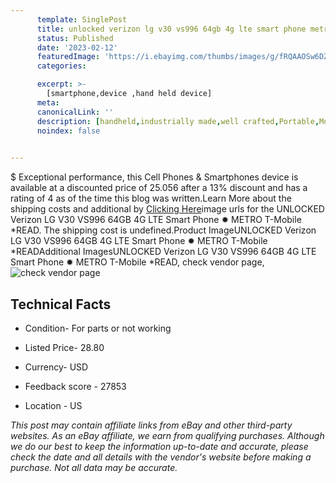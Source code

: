 ```yaml
---
      template: SinglePost
      title: unlocked verizon lg v30 vs996 64gb 4g lte smart phone metro t mobile read
      status: Published
      date: '2023-02-12'
      featuredImage: 'https://i.ebayimg.com/thumbs/images/g/fRQAAOSw6DZjxHP-/s-l225.jpg'
      categories: 

      excerpt: >-
        [smartphone,device ,hand held device]
      meta:
      canonicalLink: ''
      description: [handheld,industrially made,well crafted,Portable,Mobile,Compact,Convenient,Lightweight,Maneuverable,Man-portable,Miniature,Carriable,Hand-held,Light,Holdable,Transportable,Mobile device,Pocket-sized,On-the-go,Wireless,Cordless,Compact size,Convenient size, smartphone,device ,hand held device]
      noindex: false

        
---
```

$
    Exceptional performance, this Cell Phones & Smartphones device is available at a discounted price of 25.056 after a 13% discount and has a rating of 4 as of the time this blog was written.Learn More about the shipping costs and additional by [Clicking Here](https://www.ebay.com/itm/334743419835?hash=item4df0433bbb%3Ag%3AfRQAAOSw6DZjxHP-&mkevt=1&mkcid=1&mkrid=711-53200-19255-0&campid=%253CePNCampaignId%253E&customid=%253CreferenceId%253E&toolid=10049)image urls for the UNLOCKED Verizon LG V30 VS996 64GB 4G LTE Smart Phone ✹ METRO T-Mobile  *READ. The shipping cost is undefined.Product ImageUNLOCKED Verizon LG V30 VS996 64GB 4G LTE Smart Phone ✹ METRO T-Mobile  *READAdditional ImagesUNLOCKED Verizon LG V30 VS996 64GB 4G LTE Smart Phone ✹ METRO T-Mobile  *READ, check vendor page, ![check vendor page](https://origin-galleryplus.ebayimg.com/ws/web/334743419835_2_0_1/225x225.jpg,https://origin-galleryplus.ebayimg.com/ws/web/334743419835_3_0_1/225x225.jpg,https://origin-galleryplus.ebayimg.com/ws/web/334743419835_4_0_1/225x225.jpg,https://origin-galleryplus.ebayimg.com/ws/web/334743419835_5_0_1/225x225.jpg,https://origin-galleryplus.ebayimg.com/ws/web/334743419835_6_0_1/225x225.jpg,https://origin-galleryplus.ebayimg.com/ws/web/334743419835_7_0_1/225x225.jpg,https://origin-galleryplus.ebayimg.com/ws/web/334743419835_8_0_1/225x225.jpg)
    
    

 ## Technical Facts 



     
      

 - Condition- For parts or not working 


      

 - Listed Price- 28.80 


      

 - Currency- USD 


      

 - Feedback score - 27853 


      

 - Location - US 


      
      

 *_This post may contain affiliate links from eBay and other third-party websites. As an eBay affiliate, we earn from qualifying purchases. Although we do our best to keep the information up-to-date and accurate, please check the date and all details with the vendor's website before making a purchase. Not all data may be accurate._*



    
    
    
    
    